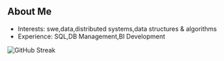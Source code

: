 ## About Me


- Interests: swe,data,distributed systems,data structures & algorithms
- Experience: SQL,DB Management,BI Development


![GitHub Streak](https://github-readme-streak-stats.herokuapp.com/?user=Beehive324&theme=dark&count_private=true)



